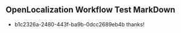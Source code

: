 ## OpenLocalization Workflow Test MarkDown
* b1c2326a-2480-443f-ba9b-0dcc2689eb4b thanks!

<!--HONumber=Sep16_HO1-->


